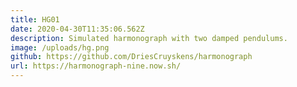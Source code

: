 ```yaml
---
title: HG01
date: 2020-04-30T11:35:06.562Z
description: Simulated harmonograph with two damped pendulums.
image: /uploads/hg.png
github: https://github.com/DriesCruyskens/harmonograph
url: https://harmonograph-nine.now.sh/
---
```

